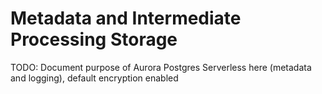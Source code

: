 # Metadata and Intermediate Processing Storage

TODO: Document purpose of Aurora Postgres Serverless here \(metadata and logging\), default encryption enabled

